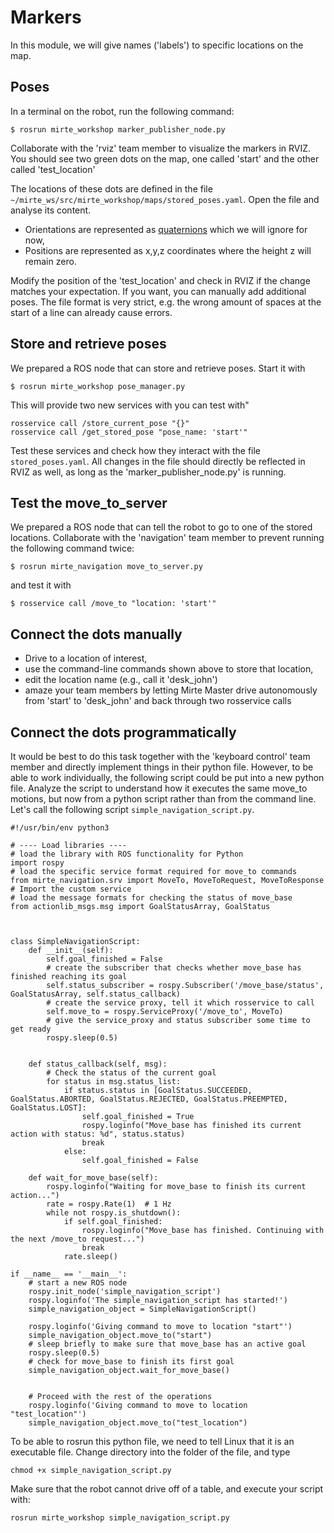 # Markers

In this module, we will give names ('labels') to specific locations on the map. 

## Poses
In a terminal on the robot, run the following command:

`$ rosrun mirte_workshop marker_publisher_node.py`  

Collaborate with the 'rviz' team member to visualize the markers in RVIZ. You should see two green dots on the map, one called 'start' and the other called 'test_location'

The locations of these dots are defined in the file `~/mirte_ws/src/mirte_workshop/maps/stored_poses.yaml`. Open the file and analyse its content. 

- Orientations are represented as [quaternions](http://wiki.ros.org/tf2/Tutorials/Quaternions) which we will ignore for now,
- Positions are represented as x,y,z coordinates where the height z will remain zero.

Modify the position of the 'test_location' and check in RVIZ if the change matches your expectation. If you want, you can manually add additional poses. The file format is very strict, e.g. the wrong amount of spaces at the start of a line can already cause errors. 

## Store and retrieve poses
We prepared a ROS node that can store and retrieve poses. Start it with

`$ rosrun mirte_workshop pose_manager.py`  

This will provide two new services with you can test with"

```
rosservice call /store_current_pose "{}"   
rosservice call /get_stored_pose "pose_name: 'start'"   
```

Test these services and check how they interact with the file `stored_poses.yaml`. All changes in the file should directly be reflected in RVIZ as well, as long as the 'marker_publisher_node.py' is running.

## Test the move_to_server
We prepared a ROS node that can tell the robot to go to one of the stored locations. Collaborate with the 'navigation' team member to prevent running the following command twice:

`$ rosrun mirte_navigation move_to_server.py`

and test it with

`$ rosservice call /move_to "location: 'start'"`   


## Connect the dots manually
- Drive to a location of interest, 
- use the command-line commands shown above to store that location,
- edit the location name (e.g., call it 'desk_john')
- amaze your team members by letting Mirte Master drive autonomously from 'start' to 'desk_john' and back through two rosservice calls

## Connect the dots programmatically
It would be best to do this task together with the 'keyboard control' team member and directly implement things in their python file. However, to be able to work individually, the following script could be put into a new python file. Analyze the script to understand how it executes the same move_to motions, but now from a python script rather than from the command line. Let's call the following script `simple_navigation_script.py`.

```
#!/usr/bin/env python3

# ---- Load libraries ----
# load the library with ROS functionality for Python
import rospy      
# load the specific service format required for move_to commands
from mirte_navigation.srv import MoveTo, MoveToRequest, MoveToResponse  # Import the custom service
# load the message formats for checking the status of move_base
from actionlib_msgs.msg import GoalStatusArray, GoalStatus



class SimpleNavigationScript:
    def __init__(self):
        self.goal_finished = False
        # create the subscriber that checks whether move_base has finished reaching its goal
        self.status_subscriber = rospy.Subscriber('/move_base/status', GoalStatusArray, self.status_callback)
        # create the service proxy, tell it which rosservice to call
        self.move_to = rospy.ServiceProxy('/move_to', MoveTo)
        # give the service_proxy and status subscriber some time to get ready
        rospy.sleep(0.5)  


    def status_callback(self, msg):
        # Check the status of the current goal
        for status in msg.status_list:
            if status.status in [GoalStatus.SUCCEEDED, GoalStatus.ABORTED, GoalStatus.REJECTED, GoalStatus.PREEMPTED, GoalStatus.LOST]:
                self.goal_finished = True
                rospy.loginfo("Move_base has finished its current action with status: %d", status.status)
                break
            else:
                self.goal_finished = False

    def wait_for_move_base(self):
        rospy.loginfo("Waiting for move_base to finish its current action...")
        rate = rospy.Rate(1)  # 1 Hz
        while not rospy.is_shutdown():
            if self.goal_finished:
                rospy.loginfo("Move_base has finished. Continuing with the next /move_to request...")
                break
            rate.sleep()

if __name__ == '__main__':
    # start a new ROS node
    rospy.init_node('simple_navigation_script')  
    rospy.loginfo('The simple_navigation_script has started!')  
    simple_navigation_object = SimpleNavigationScript()

    rospy.loginfo('Giving command to move to location "start"')  
    simple_navigation_object.move_to("start")
    # sleep briefly to make sure that move_base has an active goal
    rospy.sleep(0.5)
    # check for move_base to finish its first goal
    simple_navigation_object.wait_for_move_base()


    # Proceed with the rest of the operations
    rospy.loginfo('Giving command to move to location "test_location"')  
    simple_navigation_object.move_to("test_location")

```

To be able to rosrun this python file, we need to tell Linux that it is an executable file. Change directory into the folder of the file, and type

```
chmod +x simple_navigation_script.py
```

Make sure that the robot cannot drive off of a table, and execute your script with:

```
rosrun mirte_workshop simple_navigation_script.py
```
